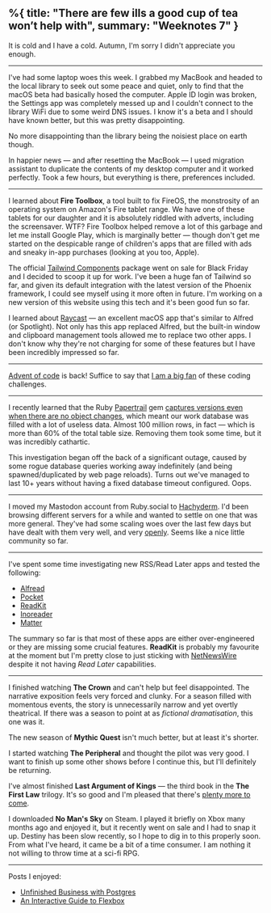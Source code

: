 %{
  title: "There are few ills a good cup of tea won’t help with",
  summary: "Weeknotes 7"
}
---

It is cold and I have a cold. Autumn, I'm sorry I didn't appreciate you enough.

---

I've had some laptop woes this week. I grabbed my MacBook and headed to the
local library to seek out some peace and quiet, only to find that the macOS beta
had basically hosed the computer. Apple ID login was broken, the Settings app
was completely messed up and I couldn't connect to the library WiFi due to some
weird DNS issues. I know it's a beta and I should have known better, but this was
pretty disappointing.

No more disappointing than the library being the noisiest place on earth though.

In happier news — and after resetting the MacBook — I used migration assistant to
duplicate the contents of my desktop computer and it worked perfectly. Took a
few hours, but everything is there, preferences included.

---

I learned about **Fire Toolbox**, a tool built to fix FireOS, the monstrosity of an operating
system on Amazon's Fire tablet range. We have one of these tablets for our daughter
and it is absolutely riddled with adverts, including the screensaver. WTF? Fire Toolbox
helped remove a lot of this garbage and let me install Google Play, which is marginally
better — though don't get me started on the despicable range of children's apps that
are filled with ads and sneaky in-app purchases (looking at you too, Apple).

The official [Tailwind Components](https://tailwindui.com/components) package went on
sale for Black Friday and I decided to scoop it up for work. I've been a huge fan of
Tailwind so far, and given its default integration with the latest version of the
Phoenix framework, I could see myself using it more often in future. I'm
working on a new version of this website using this tech and it's been good fun so far.

I learned about [Raycast](https://www.raycast.com/) — an excellent macOS app that's
similar to Alfred (or Spotlight). Not only has this app replaced Alfred, but the
built-in window and clipboard management tools allowed me to replace two other
apps. I don't know why they're not charging for some of these features but I have
been incredibly impressed so far.

---

[Advent of code](https://adventofcode.com/) is back! Suffice to say that
[I am a big fan](/posts/2019/advent-of-code) of these coding challenges.

---

I recently learned that the Ruby [Papertrail](https://github.com/paper-trail-gem/paper_trail) gem
[captures versions even when there are no object changes](https://stackoverflow.com/questions/54788701/paper-trail-gem-saving-versions-with-object-changes-nil),
which meant our work database was filled with a lot of useless data. Almost 100 million rows,
in fact — which is more than 60% of the total table size. Removing them took some
time, but it was incredibly cathartic.

This investigation began off the back of a significant outage, caused by some
rogue database queries working away indefinitely (and being spawned/duplicated by
web page reloads). Turns out we've managed to last 10+ years without having a fixed
database timeout configured. Oops.

---

I moved my Mastodon account from Ruby.social to [Hachyderm](https://hachyderm.io/@leejarvis).
I'd been browsing different servers for a while and wanted to settle on one that was more general.
They've had some scaling woes over the last few days but have dealt with them very well, and very
[openly](https://medium.com/@kris-nova/experimenting-with-federation-and-migrating-accounts-eae61a688c3c).
Seems like a nice little community so far.

---


I've spent some time investigating new RSS/Read Later apps and tested the following:

- [Alfread](https://alfreadapp.com)
- [Pocket](https://getpocket.com/)
- [ReadKit](https://readkit.app/)
- [Inoreader](https://www.inoreader.com/)
- [Matter](https://hq.getmatter.app/)

The summary so far is that most of these apps are either over-engineered or they are missing
some crucial features. **ReadKit** is probably my favourite at the moment but I'm pretty
close to just sticking with [NetNewsWire](/posts/2020/netnewswire) despite it not having
_Read Later_ capabilities.

---

I finished watching **The Crown** and can't help but feel disappointed. The narrative exposition
feels very forced and clunky. For a season filled with momentous events, the story is unnecessarily
narrow and yet overtly theatrical. If there was a season to point at as _fictional dramatisation_,
this one was it.

The new season of **Mythic Quest** isn't much better, but at least it's shorter.

I started watching **The Peripheral** and thought the pilot was very good. I want to finish up some
other shows before I continue this, but I'll definitely be returning.

I've almost finished **Last Argument of Kings** — the third book in the **The First Law** trilogy.
It's so good and I'm pleased that there's [plenty more to come](https://en.wikipedia.org/wiki/The_First_Law).

I downloaded **No Man's Sky** on Steam. I played it briefly on Xbox many months ago and enjoyed it,
but it recently went on sale and I had to snap it up. Destiny has been slow recently, so I hope
to dig in to this properly soon. From what I've heard, it came be a bit of a time consumer. I am
nothing it not willing to throw time at a sci-fi RPG.

---

Posts I enjoyed:

- [Unfinished Business with Postgres](https://www.craigkerstiens.com/2022/05/18/unfinished-business-with-postgres/)
- [An Interactive Guide to Flexbox](https://www.joshwcomeau.com/css/interactive-guide-to-flexbox/)
